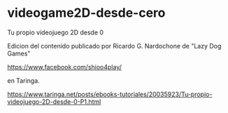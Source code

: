 # videogame2D-desde-cero
Tu propio videojuego 2D desde 0


Edicion del contenido publicado por Ricardo G. Nardochone de "Lazy Dog Games"

https://www.facebook.com/shioo4play/

en Taringa.

https://www.taringa.net/posts/ebooks-tutoriales/20035923/Tu-propio-videojuego-2D-desde-0-P1.html
